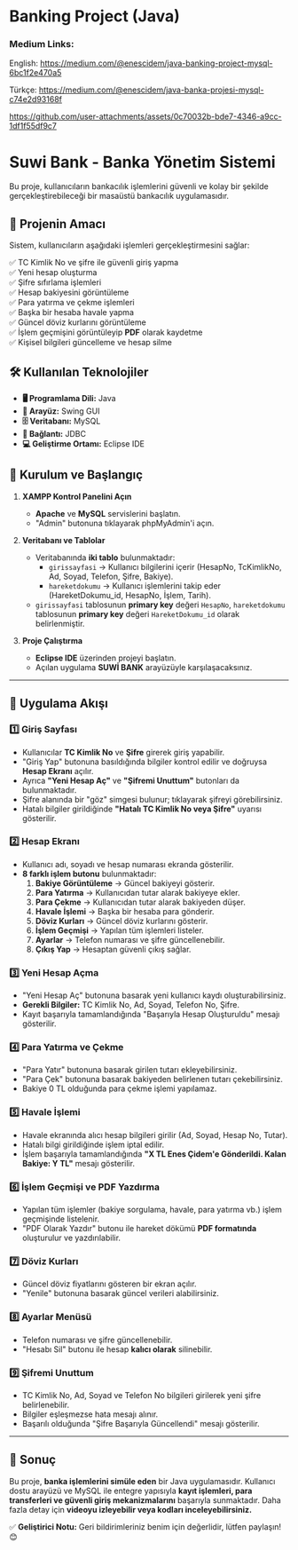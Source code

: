 # Banking Project (Java)
 
### Medium Links:

English: https://medium.com/@enescidem/java-banking-project-mysql-6bc1f2e470a5

Türkçe: https://medium.com/@enescidem/java-banka-projesi-mysql-c74e2d93168f



https://github.com/user-attachments/assets/0c70032b-bde7-4346-a9cc-1df1f55df9c7


# Suwi Bank - Banka Yönetim Sistemi 

Bu proje, kullanıcıların bankacılık işlemlerini güvenli ve kolay bir şekilde gerçekleştirebileceği bir masaüstü bankacılık uygulamasıdır.  

## 🚀 Projenin Amacı  

Sistem, kullanıcıların aşağıdaki işlemleri gerçekleştirmesini sağlar:  

✅ TC Kimlik No ve şifre ile güvenli giriş yapma  
✅ Yeni hesap oluşturma  
✅ Şifre sıfırlama işlemleri  
✅ Hesap bakiyesini görüntüleme  
✅ Para yatırma ve çekme işlemleri  
✅ Başka bir hesaba havale yapma  
✅ Güncel döviz kurlarını görüntüleme  
✅ İşlem geçmişini görüntüleyip **PDF** olarak kaydetme  
✅ Kişisel bilgileri güncelleme ve hesap silme  

## 🛠 Kullanılan Teknolojiler  

- **🖥 Programlama Dili:** Java  
- **🎨 Arayüz:** Swing GUI  
- **🗄 Veritabanı:** MySQL  
- **🔗 Bağlantı:** JDBC  
- **💻 Geliştirme Ortamı:** Eclipse IDE

## 🚀 Kurulum ve Başlangıç

1. **XAMPP Kontrol Panelini Açın**
   - **Apache** ve **MySQL** servislerini başlatın.
   - "Admin" butonuna tıklayarak phpMyAdmin'i açın.

2. **Veritabanı ve Tablolar**
   - Veritabanında **iki tablo** bulunmaktadır:
     - `girissayfasi` → Kullanıcı bilgilerini içerir (HesapNo, TcKimlikNo, Ad, Soyad, Telefon, Şifre, Bakiye).
     - `hareketdokumu` → Kullanıcı işlemlerini takip eder (HareketDokumu_id, HesapNo, İşlem, Tarih).
   - `girissayfasi` tablosunun **primary key** değeri `HesapNo`, `hareketdokumu` tablosunun **primary key** değeri `HareketDokumu_id` olarak belirlenmiştir.

3. **Proje Çalıştırma**
   - **Eclipse IDE** üzerinden projeyi başlatın.
   - Açılan uygulama **SUWİ BANK** arayüzüyle karşılaşacaksınız.

---

## 📌 Uygulama Akışı

### 1️⃣ **Giriş Sayfası**
- Kullanıcılar **TC Kimlik No** ve **Şifre** girerek giriş yapabilir.
- "Giriş Yap" butonuna basıldığında bilgiler kontrol edilir ve doğruysa **Hesap Ekranı** açılır.
- Ayrıca **"Yeni Hesap Aç"** ve **"Şifremi Unuttum"** butonları da bulunmaktadır.
- Şifre alanında bir "göz" simgesi bulunur; tıklayarak şifreyi görebilirsiniz.
- Hatalı bilgiler girildiğinde **"Hatalı TC Kimlik No veya Şifre"** uyarısı gösterilir.

### 2️⃣ **Hesap Ekranı**
- Kullanıcı adı, soyadı ve hesap numarası ekranda gösterilir.
- **8 farklı işlem butonu** bulunmaktadır:
  1. **Bakiye Görüntüleme** → Güncel bakiyeyi gösterir.
  2. **Para Yatırma** → Kullanıcıdan tutar alarak bakiyeye ekler.
  3. **Para Çekme** → Kullanıcıdan tutar alarak bakiyeden düşer.
  4. **Havale İşlemi** → Başka bir hesaba para gönderir.
  5. **Döviz Kurları** → Güncel döviz kurlarını gösterir.
  6. **İşlem Geçmişi** → Yapılan tüm işlemleri listeler.
  7. **Ayarlar** → Telefon numarası ve şifre güncellenebilir.
  8. **Çıkış Yap** → Hesaptan güvenli çıkış sağlar.

### 3️⃣ **Yeni Hesap Açma**
- "Yeni Hesap Aç" butonuna basarak yeni kullanıcı kaydı oluşturabilirsiniz.
- **Gerekli Bilgiler:** TC Kimlik No, Ad, Soyad, Telefon No, Şifre.
- Kayıt başarıyla tamamlandığında "Başarıyla Hesap Oluşturuldu" mesajı gösterilir.

### 4️⃣ **Para Yatırma ve Çekme**
- "Para Yatır" butonuna basarak girilen tutarı ekleyebilirsiniz.
- "Para Çek" butonuna basarak bakiyeden belirlenen tutarı çekebilirsiniz.
- Bakiye 0 TL olduğunda para çekme işlemi yapılamaz.

### 5️⃣ **Havale İşlemi**
- Havale ekranında alıcı hesap bilgileri girilir (Ad, Soyad, Hesap No, Tutar).
- Hatalı bilgi girildiğinde işlem iptal edilir.
- İşlem başarıyla tamamlandığında **"X TL Enes Çidem'e Gönderildi. Kalan Bakiye: Y TL"** mesajı gösterilir.

### 6️⃣ **İşlem Geçmişi ve PDF Yazdırma**
- Yapılan tüm işlemler (bakiye sorgulama, havale, para yatırma vb.) işlem geçmişinde listelenir.
- "PDF Olarak Yazdır" butonu ile hareket dökümü **PDF formatında** oluşturulur ve yazdırılabilir.

### 7️⃣ **Döviz Kurları**
- Güncel döviz fiyatlarını gösteren bir ekran açılır.
- "Yenile" butonuna basarak güncel verileri alabilirsiniz.

### 8️⃣ **Ayarlar Menüsü**
- Telefon numarası ve şifre güncellenebilir.
- "Hesabı Sil" butonu ile hesap **kalıcı olarak** silinebilir.

### 9️⃣ **Şifremi Unuttum**
- TC Kimlik No, Ad, Soyad ve Telefon No bilgileri girilerek yeni şifre belirlenebilir.
- Bilgiler eşleşmezse hata mesajı alınır.
- Başarılı olduğunda "Şifre Başarıyla Güncellendi" mesajı gösterilir.

---

## 📢 Sonuç
Bu proje, **banka işlemlerini simüle eden** bir Java uygulamasıdır. Kullanıcı dostu arayüzü ve MySQL ile entegre yapısıyla **kayıt işlemleri, para transferleri ve güvenli giriş mekanizmalarını** başarıyla sunmaktadır. Daha fazla detay için **videoyu izleyebilir veya kodları inceleyebilirsiniz.**

✅ **Geliştirici Notu:** Geri bildirimleriniz benim için değerlidir, lütfen paylaşın! 😊



